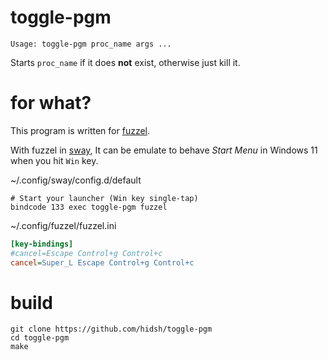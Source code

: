 # toggle-pgm

```
Usage: toggle-pgm proc_name args ...
```
Starts `proc_name` if it does **not** exist, otherwise just kill it.

# for what?
This program is written for [fuzzel](https://codeberg.org/dnkl/fuzzel).

With fuzzel in [sway](https://swaywm.org/), It can be emulate to behave *Start Menu* in Windows 11 when you hit `Win` key.

~/.config/sway/config.d/default
```
# Start your launcher (Win key single-tap)
bindcode 133 exec toggle-pgm fuzzel
```

~/.config/fuzzel/fuzzel.ini
```ini
[key-bindings]
#cancel=Escape Control+g Control+c
cancel=Super_L Escape Control+g Control+c
```

# build

```
git clone https://github.com/hidsh/toggle-pgm
cd toggle-pgm
make
```
